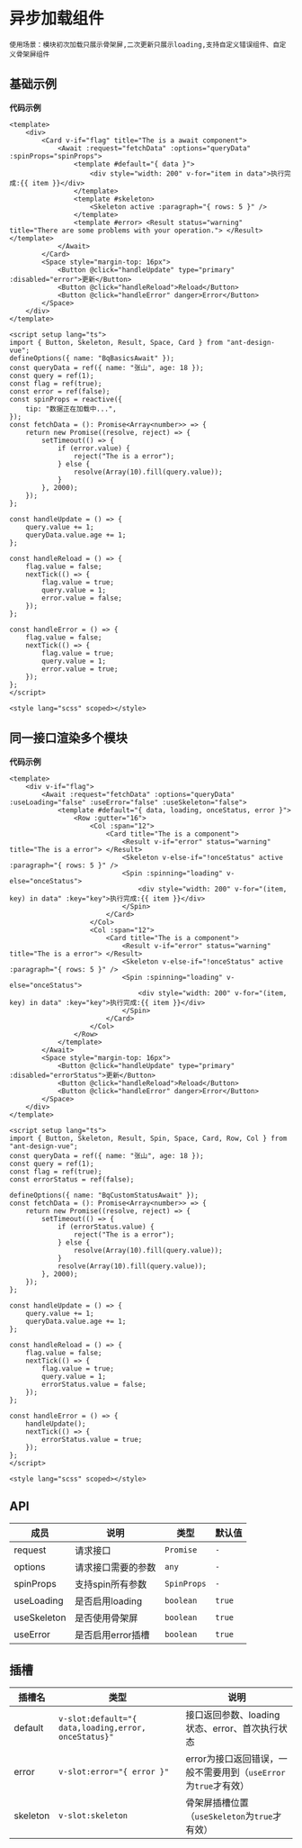 <!--
 * @Author: jack.hai
 * @Date: 2024-11-18 15:48:45
 * @LastEditTime: 2024-11-25 10:21:34
 * @Description:
-->

# 异步加载组件

`使用场景：模块初次加载只展示骨架屏,二次更新只展示loading,支持自定义错误组件、自定义骨架屏组件`

## 基础示例

<BqBasicsAwait/>

**代码示例**

```vue
<template>
    <div>
        <Card v-if="flag" title="The is a await component">
            <Await :request="fetchData" :options="queryData" :spinProps="spinProps">
                <template #default="{ data }">
                    <div style="width: 200" v-for="item in data">执行完成:{{ item }}</div>
                </template>
                <template #skeleton>
                    <Skeleton active :paragraph="{ rows: 5 }" />
                </template>
                <template #error> <Result status="warning" title="There are some problems with your operation."> </Result></template>
            </Await>
        </Card>
        <Space style="margin-top: 16px">
            <Button @click="handleUpdate" type="primary" :disabled="error">更新</Button>
            <Button @click="handleReload">Reload</Button>
            <Button @click="handleError" danger>Error</Button>
        </Space>
    </div>
</template>

<script setup lang="ts">
import { Button, Skeleton, Result, Space, Card } from "ant-design-vue";
defineOptions({ name: "BqBasicsAwait" });
const queryData = ref({ name: "张山", age: 18 });
const query = ref(1);
const flag = ref(true);
const error = ref(false);
const spinProps = reactive({
    tip: "数据正在加载中...",
});
const fetchData = (): Promise<Array<number>> => {
    return new Promise((resolve, reject) => {
        setTimeout(() => {
            if (error.value) {
                reject("The is a error");
            } else {
                resolve(Array(10).fill(query.value));
            }
        }, 2000);
    });
};

const handleUpdate = () => {
    query.value += 1;
    queryData.value.age += 1;
};

const handleReload = () => {
    flag.value = false;
    nextTick(() => {
        flag.value = true;
        query.value = 1;
        error.value = false;
    });
};

const handleError = () => {
    flag.value = false;
    nextTick(() => {
        flag.value = true;
        query.value = 1;
        error.value = true;
    });
};
</script>

<style lang="scss" scoped></style>
```

## 同一接口渲染多个模块

<BqCustomStatusAwait/>

**代码示例**

```vue
<template>
    <div v-if="flag">
        <Await :request="fetchData" :options="queryData" :useLoading="false" :useError="false" :useSkeleton="false">
            <template #default="{ data, loading, onceStatus, error }">
                <Row :gutter="16">
                    <Col :span="12">
                        <Card title="The is a component">
                            <Result v-if="error" status="warning" title="The is a error"> </Result>
                            <Skeleton v-else-if="!onceStatus" active :paragraph="{ rows: 5 }" />
                            <Spin :spinning="loading" v-else="onceStatus">
                                <div style="width: 200" v-for="(item, key) in data" :key="key">执行完成:{{ item }}</div>
                            </Spin>
                        </Card>
                    </Col>
                    <Col :span="12">
                        <Card title="The is a component">
                            <Result v-if="error" status="warning" title="The is a error"> </Result>
                            <Skeleton v-else-if="!onceStatus" active :paragraph="{ rows: 5 }" />
                            <Spin :spinning="loading" v-else="onceStatus">
                                <div style="width: 200" v-for="(item, key) in data" :key="key">执行完成:{{ item }}</div>
                            </Spin>
                        </Card>
                    </Col>
                </Row>
            </template>
        </Await>
        <Space style="margin-top: 16px">
            <Button @click="handleUpdate" type="primary" :disabled="errorStatus">更新</Button>
            <Button @click="handleReload">Reload</Button>
            <Button @click="handleError" danger>Error</Button>
        </Space>
    </div>
</template>

<script setup lang="ts">
import { Button, Skeleton, Result, Spin, Space, Card, Row, Col } from "ant-design-vue";
const queryData = ref({ name: "张山", age: 18 });
const query = ref(1);
const flag = ref(true);
const errorStatus = ref(false);

defineOptions({ name: "BqCustomStatusAwait" });
const fetchData = (): Promise<Array<number>> => {
    return new Promise((resolve, reject) => {
        setTimeout(() => {
            if (errorStatus.value) {
                reject("The is a error");
            } else {
                resolve(Array(10).fill(query.value));
            }
            resolve(Array(10).fill(query.value));
        }, 2000);
    });
};

const handleUpdate = () => {
    query.value += 1;
    queryData.value.age += 1;
};

const handleReload = () => {
    flag.value = false;
    nextTick(() => {
        flag.value = true;
        query.value = 1;
        errorStatus.value = false;
    });
};

const handleError = () => {
    handleUpdate();
    nextTick(() => {
        errorStatus.value = true;
    });
};
</script>

<style lang="scss" scoped></style>
```

## API

| 成员        | 说明               | 类型        | 默认值 |
| ----------- | ------------------ | ----------- | ------ |
| request     | 请求接口           | `Promise`   | `-`    |
| options     | 请求接口需要的参数 | `any`       | `-`    |
| spinProps   | 支持spin所有参数   | `SpinProps` | `-`    |
| useLoading  | 是否启用loading    | `boolean`   | `true` |
| useSkeleton | 是否使用骨架屏     | `boolean`   | `true` |
| useError    | 是否启用error插槽  | `boolean`   | `true` |

## 插槽

| 插槽名   | 类型                                                  | 说明                                                            |
| -------- | ----------------------------------------------------- | --------------------------------------------------------------- |
| default  | `v-slot:default="{ data,loading,error, onceStatus}" ` | 接口返回参数、loading状态、error、首次执行状态                  |
| error    | `v-slot:error="{ error }" `                           | error为接口返回错误，一般不需要用到（`useError`为`true`才有效） |
| skeleton | `v-slot:skeleton`                                     | 骨架屏插槽位置（`useSkeleton`为`true`才有效）                   |

